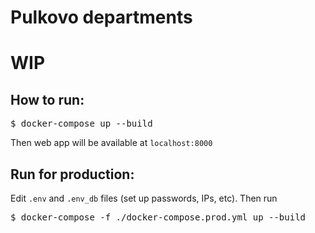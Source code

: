 # Pulkovo departments

# WIP

## How to run:
<pre>
$ docker-compose up --build
</pre>
Then web app will be available at `localhost:8000`

## Run for production:
Edit `.env` and `.env_db` files (set up passwords, IPs, etc).
Then run 
<pre>
$ docker-compose -f ./docker-compose.prod.yml up --build 
</pre>
